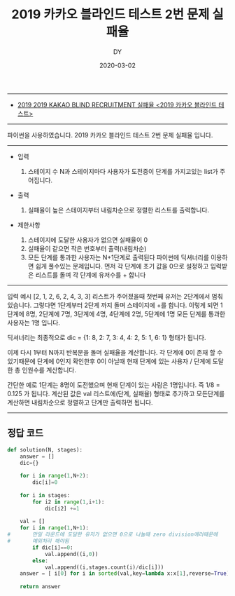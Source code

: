 ﻿---
layout: post
title:  "2019 카카오 블라인드 테스트 2번 문제 실패율"
date:   2020-03-02
author: DY
comments: true
categories: programmers
---

---
* [2019 2019 KAKAO BLIND RECRUITMENT 실패율 <2019 카카오 블라인드 테스트>](https://programmers.co.kr/learn/courses/30/lessons/42889)

---
파이썬을 사용하였습니다.
2019 카카오 블라인드 테스트 2번 문제 실패율 입니다.

---
- 입력
  1. 스테이지 수 N과 스테이지마다 사용자가 도전중이 단계를 가지고있는 list가 주어집니다.

- 출력
  1. 실패율이 높은 스테이지부터 내림차순으로 정렬한 리스트를 출력합니다.

- 제한사항
  1. 스테이지에 도달한 사용자가 없으면 실패율이 0
  2. 실패율이 같으면 작은 번호부터 출력(내림차순)
  3. 모든 단계를 통과한 사용자는 N+1단계로 출력된다 파이썬에 딕셔너리를 이용하면 쉽게 풀수있는 문제입니다.
  먼저 각 단계에 초기 값을 0으로 설정하고 입력받은 리스트를 돌며 각 단계에 유저수를 + 합니다

---

입력 예시
[2, 1, 2, 6, 2, 4, 3, 3] 리스트가 주어졌을때 첫번째 유저는 2단계에서 멈춰있습니다. 그렇다면 1단계부터 2단계 까지 돌며 스테이지에 +를 합니다. 이렇게 되면 1단계에 8명, 2단계에 7명, 3단계에 4명, 4단계에 2명, 5단계에 1명 모든 단계를 통과한 사용자는 1명 입니다.

딕셔너리는 최종적으로 dic = {1: 8, 2: 7, 3: 4, 4: 2, 5: 1, 6: 1} 형태가 됩니다.

이제 다시 1부터 N까지 반복문을 돌며 실패율을 계산합니다. 각 단계에 0이 존재 할 수 있기때문에 단계에 0인지 확인한후 0이 아닐때
현재 단계에 있는 사용자 / 단계에 도달한 총 인원수를 계산합니다.

간단한 예로 1단계는 8명이 도전했으며 현재 단계이 있는 사람은 1명입니다. 즉 1/8 = 0.125 가 됩니다.
계산된 값은 val 리스트에(단계, 실패율) 형태로 추가하고 모든단계를 계산하면 내림차순으로 정렬하고 단계만 출력하면 됩니다.

---
## 정답 코드



```python
def solution(N, stages):
    answer = []
    dic={}
 
    for i in range(1,N+2):
        dic[i]=0
    
    for i in stages:
        for i2 in range(1,i+1):
            dic[i2] +=1
        
    val = []
    for i in range(1,N+1):
#       만일 라운드에 도달한 유저가 없으면 0으로 나눌때 zero division에러때문에
#       예외처리 해야됨
        if dic[i]==0:
            val.append((i,0))
        else:
            val.append((i,stages.count(i)/dic[i]))
    answer = [ i[0] for i in sorted(val,key=lambda x:x[1],reverse=True)]
    
    return answer

```


